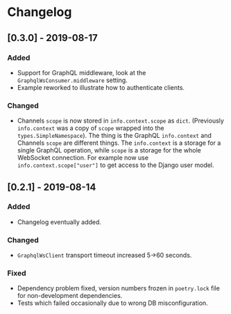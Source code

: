 
# Changelog

## [0.3.0] - 2019-08-17

### Added

- Support for GraphQL middleware, look at the
  `GraphqlWsConsumer.middleware` setting.
- Example reworked to illustrate how to authenticate clients.

### Changed

- Channels `scope` is now stored in `info.context.scope` as `dict`.
  (Previously `info.context` was a copy of `scope` wrapped into the
  `types.SimpleNamespace`). The thing is the GraphQL `info.context` and
  Channels `scope` are different things. The `info.context` is a storage
  for a single GraphQL operation, while `scope` is a storage for the
  whole WebSocket connection. For example now use
  `info.context.scope["user"]` to get access to the Django user model.

## [0.2.1] - 2019-08-14

### Added

- Changelog eventually added.

### Changed

- `GraphqlWsClient` transport timeout increased 5->60 seconds.

### Fixed

- Dependency problem fixed, version numbers frozen in `poetry.lock` file
  for non-development dependencies.
- Tests which failed occasionally due to wrong DB misconfiguration.
